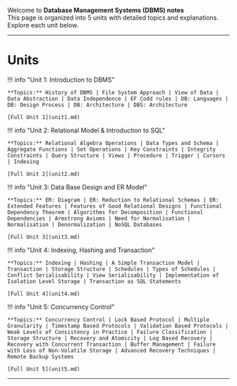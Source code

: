 

Welcome to  **Database Management Systems (DBMS) notes**  
This page is organized into 5 units with detailed topics and explanations. Explore each unit below.  

---

# Units

!!! info "Unit 1: Introduction to DBMS"

    **Topics:** History of DBMS | File System Approach | View of Data | Data Abstraction | Data Independence | EF Codd rules | DB: Languages | DB: Design Process | DB: Architecture | DBS: Architecture

    [Full Unit 1](unit1.md)


!!! info "Unit 2: Relational Model & Introduction to SQL"

    **Topics:** Relational Algebra Operations | Data Types and Schema | Aggregate Functions | Set Operations | Key Constraints | Integrity Constraints | Query Structure | Views | Procedure | Trigger | Cursors | Indexing

    [Full Unit 2](unit2.md)


!!! info "Unit 3: Data Base Design and ER Model"

    **Topics:** ER: Diagram | ER: Reduction to Relational Schemas | ER: Extended Features | Features of Good Relational Designs | Functional Dependency Theorem | Algorithms for Decomposition | Functional Dependencies | Armstrong Axioms | Need for Normalisation | Normalisation | Denormalization | NoSQL Databases

    [Full Unit 3](unit3.md)


!!! info "Unit 4: Indexing, Hashing and Transaction"

    **Topics:** Indexing | Hashing | A Simple Transaction Model | Transaction | Storage Structure | Schedules | Types of Schedules | Conflict Serialisability | View Serialisability | Implementation of Isolation Level Storage | Transaction as SQL Statements

    [Full Unit 4](unit4.md)

!!! info "Unit 5: Concurrency Control"

    **Topics:** Concurrency Control | Lock Based Protocol | Multiple Granularity | Timestamp Based Protocols | Validation Based Protocols | Weak Levels of Consistency in Practice | Failure Classification | Storage Structure | Recovery and Atomicity | Log Based Recovery | Recovery with Concurrent Transaction | Buffer Management | Failure with Loss of Non-Volatile Storage | Advanced Recovery Techniques | Remote Backup Systems

    [Full Unit 5](unit5.md)


---


